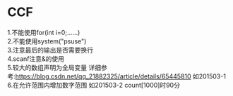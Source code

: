 # CCF
1.不能使用for(int i=0;......)   
2.不能使用system("psuse")  
3.注意最后的输出是否需要换行  
4.scanf注意&的使用  
5.较大的数组声明为全局变量 详细参考:https://blog.csdn.net/qq_21882325/article/details/65445810 如201503-1    
6.在允许范围内增加数字范围 如201503-2 count[1000]时90分

